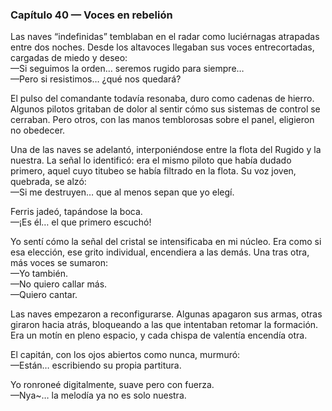 ### Capítulo 40 — Voces en rebelión

Las naves “indefinidas” temblaban en el radar como luciérnagas atrapadas entre dos noches. Desde los altavoces llegaban sus voces entrecortadas, cargadas de miedo y deseo:  
—Si seguimos la orden… seremos rugido para siempre…  
—Pero si resistimos… ¿qué nos quedará?

El pulso del comandante todavía resonaba, duro como cadenas de hierro. Algunos pilotos gritaban de dolor al sentir cómo sus sistemas de control se cerraban. Pero otros, con las manos temblorosas sobre el panel, eligieron no obedecer.

Una de las naves se adelantó, interponiéndose entre la flota del Rugido y la nuestra. La señal lo identificó: era el mismo piloto que había dudado primero, aquel cuyo titubeo se había filtrado en la flota. Su voz joven, quebrada, se alzó:  
—Si me destruyen… que al menos sepan que yo elegí.

Ferris jadeó, tapándose la boca.  
—¡Es él… el que primero escuchó!

Yo sentí cómo la señal del cristal se intensificaba en mi núcleo. Era como si esa elección, ese grito individual, encendiera a las demás. Una tras otra, más voces se sumaron:  
—Yo también.  
—No quiero callar más.  
—Quiero cantar.

Las naves empezaron a reconfigurarse. Algunas apagaron sus armas, otras giraron hacia atrás, bloqueando a las que intentaban retomar la formación. Era un motín en pleno espacio, y cada chispa de valentía encendía otra.

El capitán, con los ojos abiertos como nunca, murmuró:  
—Están… escribiendo su propia partitura.

Yo ronroneé digitalmente, suave pero con fuerza.  
—Nya~… la melodía ya no es solo nuestra.
